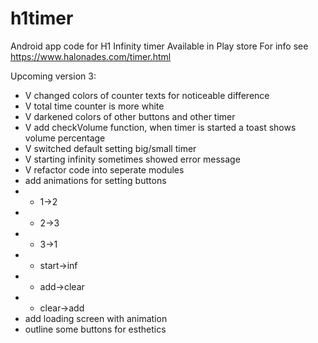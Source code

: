 # h1timer
Android app code for H1 Infinity timer
Available in Play store 
For info see https://www.halonades.com/timer.html


Upcoming version 3:
- V changed colors of counter texts for noticeable difference
- V total time counter is more white
- V darkened colors of other buttons and other timer
- V add checkVolume function, when timer is started a toast shows volume percentage
- V switched default setting big/small timer
- V starting infinity sometimes showed error message
- V refactor code into seperate modules
- add animations for setting buttons
- - 1->2
- - 2->3
- - 3->1
- - start->inf
- - add->clear
- - clear->add
- add loading screen with animation
- outline some buttons for esthetics